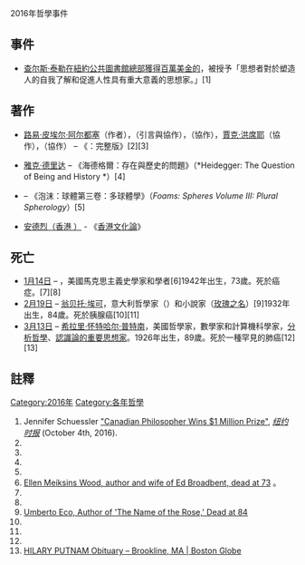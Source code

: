 2016年哲學事件

## 事件

  - [查尔斯·泰勒在](../Page/查尔斯·泰勒_\(哲学家\).md "wikilink")[紐約公共圖書館總部獲得百萬美金的](../Page/紐約公共圖書館總部.md "wikilink")，被授予「思想者對於塑造人的自我了解和促進人性具有重大意義的思想家。」\[1\]

## 著作

  - [路易·皮埃尔·阿尔都塞](../Page/路易·皮埃尔·阿尔都塞.md "wikilink")（作者），（引言與協作），（協作），[賈克·洪席耶](../Page/賈克·洪席耶.md "wikilink")（協作），（協作）
    – 《：完整版》\[2\]\[3\]

  - [雅克·德里达](../Page/雅克·德里达.md "wikilink") – 《海德格爾：存在與歷史的問題》（*Heidegger:
    The Question of Being and History *）\[4\]

  - – 《泡沫：球體第三卷：多球體學》（*Foams: Spheres Volume III: Plural
    Spherology*）\[5\]

  - [安德烈（香港 ）](https://zh.wikipedia.org/wiki/安德烈（香港_） "wikilink") -
    《[香港文化論](https://zh.wikipedia.org/wiki/香港文化論 "wikilink")》

## 死亡

  - [1月14日](../Page/1月14日.md "wikilink") –
    ，美國馬克思主義史學家和學者\[6\]1942年出生，73歲。死於癌症。\[7\]\[8\]
  - [2月19日](../Page/2月19日.md "wikilink") –
    [翁贝托·埃可](../Page/翁贝托·埃可.md "wikilink")，意大利哲學家（）和小說家（[玫瑰之名](../Page/玫瑰之名.md "wikilink")）\[9\]1932年出生，84歲。死於胰腺癌\[10\]\[11\]
  - [3月13日](../Page/3月13日.md "wikilink") –
    [希拉里·怀特哈尔·普特南](../Page/希拉里·怀特哈尔·普特南.md "wikilink")，美國哲學家，數學家和計算機科學家，[分析哲學](../Page/分析哲學.md "wikilink")、[認識論的重要思想家](https://zh.wikipedia.org/wiki/認識論 "wikilink")。1926年出生，89歲。死於一種罕見的肺癌\[12\]\[13\]

## 註釋

[Category:2016年](https://zh.wikipedia.org/wiki/Category:2016年 "wikilink")
[Category:各年哲學](https://zh.wikipedia.org/wiki/Category:各年哲學 "wikilink")

1.  Jennifer Schuessler ["Canadian Philosopher Wins $1 Million
    Prize"](https://www.nytimes.com/2016/10/05/books/canadian-philosopher-wins-1-million-prize.html),
    *[纽约时报](../Page/纽约时报.md "wikilink")* (October 4th, 2016).
2.
3.
4.
5.
6.  [Ellen Meiksins Wood, author and wife of Ed Broadbent, dead
    at 73](http://www.timescolonist.com/ellen-meiksins-wood-author-and-wife-of-ed-broadbent-dead-at-73-1.2151461)
    。
7.
8.
9.  [Umberto Eco, Author of 'The Name of the Rose,' Dead
    at 84](https://www.nytimes.com/aponline/2016/02/20/world/europe/ap-eu-obit-umberto-eco.html)
10.
11.
12.
13. [HILARY PUTNAM Obituary – Brookline, MA | Boston
    Globe](http://www.legacy.com/obituaries/bostonglobe/obituary.aspx?n=hilary-putnam&pid=178040325&)